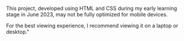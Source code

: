 This project,
developed using HTML and CSS during my early learning stage in June 2023,
may not be fully optimized for mobile devices.

For the best viewing experience,
I recommend viewing it on a laptop or desktop."  
